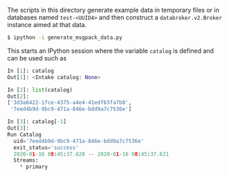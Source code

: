 The scripts in this directory generate example data in temporary files or in
databases named `test-<UUID4>` and then construct a `databroker.v2.Broker`
instance aimed at that data.

```sh
$ ipython -i generate_msgpack_data.py
```

This starts an IPython session where the variable ``catalog`` is defined and can
be used such as

```py
In [1]: catalog                                                                                                                                                                               
Out[1]: <Intake catalog: None>

In [2]: list(catalog)                                                                                                                                                                         
Out[2]: 
['3d3a6422-1fce-4375-a4e4-41edf63fa7b0',
 '7eed4b9d-9bc9-471a-846e-bdd9a7c7536e']

In [3]: catalog[-1]                                                                                                                                                                           
Out[3]: 
Run Catalog
  uid='7eed4b9d-9bc9-471a-846e-bdd9a7c7536e'
  exit_status='success'
  2020-01-16 08:45:37.628 -- 2020-01-16 08:45:37.631
  Streams:
    * primary
```

